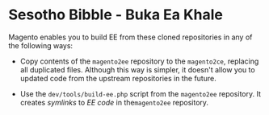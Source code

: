# Sesotho Bibble - Buka Ea Khale


Magento enables you to build EE from these cloned repositories in any of the following ways:

- Copy contents of the `magento2ee` repository to the `magento2ce`, replacing all duplicated files. Although this way is simpler, it doesn't allow you to updated code from the upstream repositories in the future.

- Use the `dev/tools/build-ee.php` script from the `magento2ee` repository. It creates *symlinks* to *EE code* in  the`magento2ee` repository.

